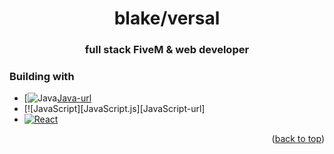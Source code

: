 <h1 align="center">blake/versal</h1>
<h3 align="center">full stack FiveM & web developer</h3>

### Building with

* [![Java][Java.js][Java-url]
* [![JavaScript][JavaScript.js][JavaScript-url]
* [![React][React.js]][React-url]

<p align="right">(<a href="#readme-top">back to top</a>)</p>

[React.js]: https://img.shields.io/badge/React-20232A?style=for-the-badge&logo=react&logoColor=61DAFB
[React-url]: https://reactjs.org/
[JavaScript.s]: https://img.shields.io/badge/javascript-%23323330.svg?style=for-the-badge&logo=javascript&logoColor=%23F7DF1E
[JavaScipt-url]: https://www.javascript.com/
[Java.js]: https://img.shields.io/badge/java-%23ED8B00.svg?style=for-the-badge&logo=java&logoColor=white
[Java-url]: https://www.java.com/en/
